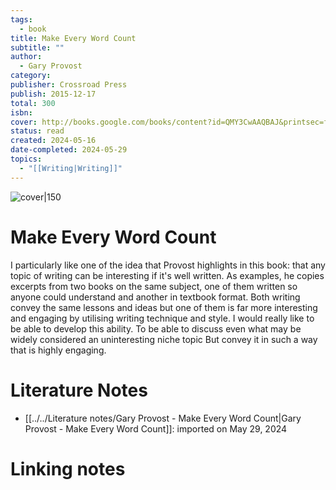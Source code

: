 ```yaml
---
tags:
  - book
title: Make Every Word Count
subtitle: ""
author:
  - Gary Provost
category: 
publisher: Crossroad Press
publish: 2015-12-17
total: 300
isbn: 
cover: http://books.google.com/books/content?id=QMY3CwAAQBAJ&printsec=frontcover&img=1&zoom=1&edge=curl&source=gbs_api
status: read
created: 2024-05-16
date-completed: 2024-05-29
topics:
  - "[[Writing|Writing]]"
---
```


![cover|150](http://books.google.com/books/content?id=QMY3CwAAQBAJ&printsec=frontcover&img=1&zoom=1&edge=curl&source=gbs_api)
# Make Every Word Count
I particularly like one of the idea that Provost highlights in this book: that any topic of writing can be interesting if it's well written. As examples, he copies excerpts from two books on the same subject, one of them written so anyone could understand and another in textbook format. Both writing convey the same lessons and ideas but one of them is far more interesting and engaging by utilising writing technique and style. I would really like to be able to develop this ability. To be able to discuss even what may be widely considered an uninteresting niche topic But convey it in such a way that is highly engaging. 

# Literature Notes
- [[../../Literature notes/Gary Provost - Make Every Word Count|Gary Provost - Make Every Word Count]]:  imported on May 29, 2024

# Linking notes

